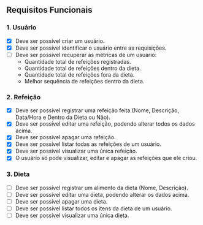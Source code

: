 ## Requisitos Funcionais

### 1. Usuário
- [x] Deve ser possível criar um usuário.
- [x] Deve ser possível identificar o usuário entre as requisições.
- [ ] Deve ser possível recuperar as métricas de um usuário:
  - Quantidade total de refeições registradas.
  - Quantidade total de refeições dentro da dieta.
  - Quantidade total de refeições fora da dieta.
  - Melhor sequência de refeições dentro da dieta.

### 2. Refeição
- [x] Deve ser possível registrar uma refeição feita (Nome, Descrição, Data/Hora e Dentro da Dieta ou Não).
- [x] Deve ser possível editar uma refeição, podendo alterar todos os dados acima.
- [x] Deve ser possível apagar uma refeição.
- [x] Deve ser possível listar todas as refeições de um usuário.
- [x] Deve ser possível visualizar uma única refeição.
- [x] O usuário só pode visualizar, editar e apagar as refeições que ele criou.

### 3. Dieta
- [ ] Deve ser possível registrar um alimento da dieta (Nome, Descrição).
- [ ] Deve ser possível editar uma dieta, podendo alterar os dados acima.
- [ ] Deve ser possível apagar uma dieta.
- [ ] Deve ser possível listar todos os itens da dieta de um usuário.
- [ ] Deve ser possível visualizar uma única dieta.